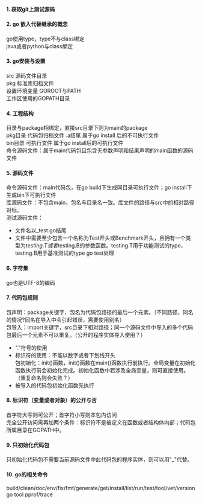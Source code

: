 #### 1. 获取git上测试源码  

#### 2. go 嵌入代替继承的概念  
go使用type，type不与class绑定  
java或者python与class绑定  

#### 3. go安装与设置
src 源码文件目录  
pkg 标准库归档文件  
设置环境变量 GOROOT与PATH  
工作区使用的GOPATH目录  

#### 4. 工程结构
目录与package相绑定，直接src目录下则为main的package  
pkg目录 代码包归档文件 .a结尾 属于go install 后的不可执行文件  
bin目录 可执行文件 属于go install后的可执行文件  
命令源码文件：属于main代码包且包含无参数声明和结果声明的main函数的源码文件  

#### 5. 源码文件
命令源码文件：main代码包，在go build下生成同目录可执行文件；go install下生成bin下可执行文件  
库源码文件：不包含main，包名与目录名一致。库文件的路径与src中的相对路径对标。  
测试源码文件：  
* 文件名以_test.go结尾
* 文件中需要至少包含一个名称为Test开头或Benchmark开头，且拥有一个类型为*testing.T或者*testing.B的参数函数。testing.T用于功能测试的type，testing.B用于基准测试的type
go test处理  

#### 6. 字符集
go也是UTF-8的编码  

#### 7. 代码包规则
包声明：package关键字，包名为代码包路径的最后一个元素。（不同路径，同名的情况?同名在导入中会引起错误，需要使用别名）  
包导入：import关键字，src目录下相对路径；同一个源码文件中导入的多个代码包最后一个元素不可以重复。（公开的程序实体导入使用？）  
* "."符号的使用  
* 标识符的使用：不能以数字或者下划线开头  
包初始化：init()函数，init()函数在main()函数执行前执行。全局变量在初始化函数执行前会初始化完成。初始化函数中若涉及全局变量，则可直接使用。（重复命名则会失败？）  
* 被导入的代码包初始化函数先执行  
	
#### 8. 标识符（变量或者对象）的公开与否
首字符大写则可公开；首字符小写则本包内访问  
完全公开访问需再加两个条件：标识符不是被定义在函数或者结构体内部；代码包所属目录在GOPATH中。  

#### 9. 只初始化代码包
只初始化代码包不需要当前源码文件中此代码包的程序实体，则可以用"_"代替。  

#### 10. go的相关命令
build/clean/doc/env/fix/fmt/generate/get/install/list/run/test/tool/vet/version  
go tool pprof/trace  

